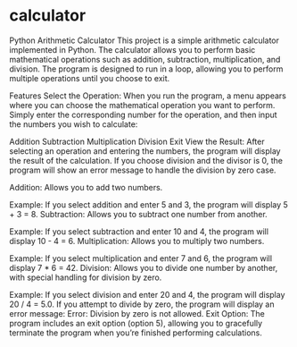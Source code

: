 # calculator

Python Arithmetic Calculator
This project is a simple arithmetic calculator implemented in Python. The calculator allows you to perform basic mathematical operations such as addition, subtraction, multiplication, and division. The program is designed to run in a loop, allowing you to perform multiple operations until you choose to exit.

Features
Select the Operation:
When you run the program, a menu appears where you can choose the mathematical operation you want to perform. Simply enter the corresponding number for the operation, and then input the numbers you wish to calculate:

Addition
Subtraction
Multiplication
Division
Exit
View the Result:
After selecting an operation and entering the numbers, the program will display the result of the calculation. If you choose division and the divisor is 0, the program will show an error message to handle the division by zero case.

Addition: Allows you to add two numbers.

Example: If you select addition and enter 5 and 3, the program will display 5 + 3 = 8.
Subtraction: Allows you to subtract one number from another.

Example: If you select subtraction and enter 10 and 4, the program will display 10 - 4 = 6.
Multiplication: Allows you to multiply two numbers.

Example: If you select multiplication and enter 7 and 6, the program will display 7 * 6 = 42.
Division: Allows you to divide one number by another, with special handling for division by zero.

Example: If you select division and enter 20 and 4, the program will display 20 / 4 = 5.0.
If you attempt to divide by zero, the program will display an error message: Error: Division by zero is not allowed.
Exit Option:
The program includes an exit option (option 5), allowing you to gracefully terminate the program when you’re finished performing calculations.
